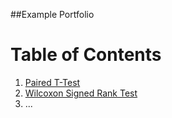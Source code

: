 ##Example Portfolio

# Table of Contents
1. [Paired T-Test](https://github.com/mlundquist/biostats-2016/tree/master/Portfolios/example-portfolio/1_paired-t-test)
2. [Wilcoxon Signed Rank Test](https://github.com/mlundquist/biostats-2016/tree/master/Portfolios/example-portfolio/2_wilcox-rank)
3. ...

